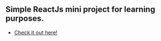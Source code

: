 ## Simple ReactJs mini project for learning purposes.
- [Check it out here!](https://suspicious-mayer-6adcd2.netlify.app/)
